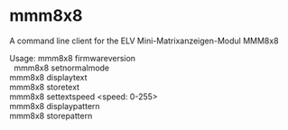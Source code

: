 # mmm8x8
A command line client for the ELV Mini-Matrixanzeigen-Modul MMM8x8

Usage: mmm8x8 <serial device> firmwareversion  
&nbsp;      mmm8x8 <serial device> setnormalmode  
       mmm8x8 <serial device> displaytext <text>  
       mmm8x8 <serial device> storetext <text>  
       mmm8x8 <serial device> settextspeed <speed: 0-255>  
       mmm8x8 <serial device> displaypattern <inputfile>  
       mmm8x8 <serial device> storepattern <inputfile>  

